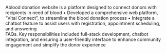 Ablood donation website is a platform designed to connect donors with recipients in need of blood
 • Developed a comprehensive web platform, “Vital Connect”, to streamline the blood donation process
 • Integrate a chatbot feature to assist users with registration, appointment scheduling, and answering                         
FAQs. Key responsibilities included full-stack development, chatbot integration, and ensuring a user-friendly interface 
to enhance community engagement and simplify the donor experience 
